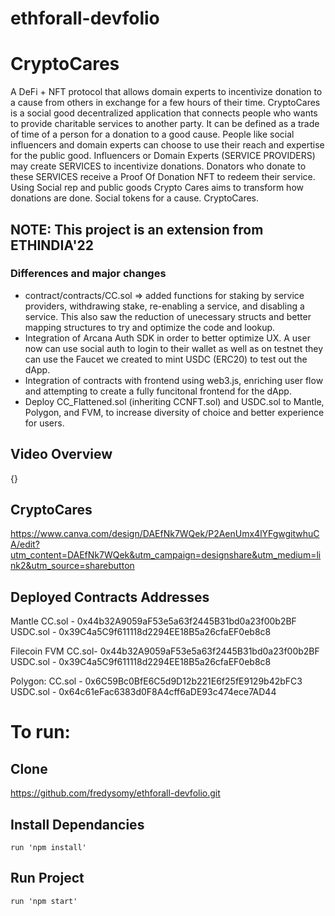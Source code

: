 # ethforall-devfolio
# CryptoCares

A DeFi + NFT protocol that allows domain experts to incentivize donation to a cause from others in exchange for a few hours of their time.
CryptoCares is a social good decentralized application that connects people who wants to provide charitable services to another party. It can be defined as a trade of time of a person for a donation to a good cause. People like social influencers and domain experts can choose to use their reach and expertise for the public good. Influencers or Domain Experts (SERVICE PROVIDERS) may create SERVICES to incentivize donations. Donators who donate to these SERVICES receive a Proof Of Donation NFT to redeem their service. Using Social rep and public goods Crypto Cares aims to transform how donations are done. Social tokens for a cause. CryptoCares.

## NOTE: This project is an extension from ETHINDIA'22 
### Differences and major changes
- contract/contracts/CC.sol => added functions for staking by service providers, withdrawing stake, re-enabling a service, and disabling a service. This also saw the reduction of unecessary structs and better mapping structures to try and optimize the code and lookup.
- Integration of Arcana Auth SDK in order to better optimize UX. A user now can use social auth to login to their wallet as well as on testnet they can use the Faucet we created to mint USDC (ERC20) to test out the dApp.
- Integration of contracts with frontend using web3.js, enriching user flow and attempting to create a fully funcitonal frontend for the dApp.
- Deploy CC_Flattened.sol (inheriting CCNFT.sol) and USDC.sol to Mantle, Polygon, and FVM, to increase diversity of choice and better experience for users.

## Video Overview
{}

## CryptoCares
https://www.canva.com/design/DAEfNk7WQek/P2AenUmx4lYFgwgitwhuCA/edit?utm_content=DAEfNk7WQek&utm_campaign=designshare&utm_medium=link2&utm_source=sharebutton

## Deployed Contracts Addresses

Mantle
CC.sol - 0x44b32A9059aF53e5a63f2445B31bd0a23f00b2BF
USDC.sol - 0x39C4a5C9f611118d2294EE18B5a26cfaEF0eb8c8

Filecoin FVM
CC.sol-  0x44b32A9059aF53e5a63f2445B31bd0a23f00b2BF
USDC.sol - 0x39C4a5C9f611118d2294EE18B5a26cfaEF0eb8c8

Polygon:
CC.sol - 0x6C59Bc0BfE6C5d9D12b221E6f25fE9129b42bFC3
USDC.sol - 0x64c61eFac6383d0F8A4cff6aDE93c474ece7AD44



# To run:

## Clone
https://github.com/fredysomy/ethforall-devfolio.git

## Install Dependancies
```
run 'npm install'
```
## Run Project
```
run 'npm start' 
```
